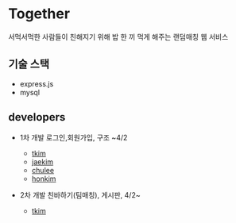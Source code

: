 # Together

서먹서먹한 사람들이 친해지기 위해 밥 한 끼 먹게 해주는 랜덤매칭 웹 서비스

## 기술 스택
- express.js
- mysql


## developers
- 1차 개발 로그인,회원가입, 구조 ~4/2
  - [tkim](https://github.com/kth2624)
  - [jaekim](https://github.com/jae-hwan-kim)
  - [chulee](https://github.com/tmam444)
  - [honkim](https://github.com/honkim42)


- 2차 개발 친바하기(팀매칭), 게시판,  4/2~
  - [tkim](https://github.com/kth2624)
